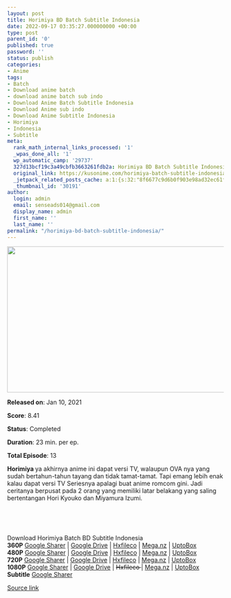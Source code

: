 ```yaml
---
layout: post
title: Horimiya BD Batch Subtitle Indonesia
date: 2022-09-17 03:35:27.000000000 +00:00
type: post
parent_id: '0'
published: true
password: ''
status: publish
categories:
- Anime
tags:
- Batch
- Download anime batch
- download anime batch sub indo
- Download Anime Batch Subtitle Indonesia
- Download Anime sub indo
- Download Anime Subtitle Indonesia
- Horimiya
- Indonesia
- Subtitle
meta:
  rank_math_internal_links_processed: '1'
  _wpas_done_all: '1'
  wp_automatic_camp: '29737'
  327d13bcf19c3a49cbfb3663261fdb2a: Horimiya BD Batch Subtitle Indonesia
  original_link: https://kusonime.com/horimiya-batch-subtitle-indonesia-1/
  _jetpack_related_posts_cache: a:1:{s:32:"8f6677c9d6b0f903e98ad32ec61f8deb";a:2:{s:7:"expires";i:1663428998;s:7:"payload";a:3:{i:0;a:1:{s:2:"id";i:29796;}i:1;a:1:{s:2:"id";i:26391;}i:2;a:1:{s:2:"id";i:23104;}}}}
  _thumbnail_id: '30191'
author:
  login: admin
  email: senseads014@gmail.com
  display_name: admin
  first_name: ''
  last_name: ''
permalink: "/horimiya-bd-batch-subtitle-indonesia/"
---
```

<p><img width="535" height="340" src="{{ site.baseurl }}/assets/2022/09/Horimiya-535x340.jpg" class="attachment-thumb-large size-thumb-large wp-post-image" alt="" loading="lazy" title="Horimiya BD Batch Subtitle Indonesia" srcset="https://kusonime.com/wp-content/uploads/2021/02/Horimiya-535x340.jpg 535w, https://kusonime.com/wp-content/uploads/2021/02/Horimiya-300x191.jpg 300w, https://kusonime.com/wp-content/uploads/2021/02/Horimiya-768x488.jpg 768w, https://kusonime.com/wp-content/uploads/2021/02/Horimiya-520x330.jpg 520w, https://kusonime.com/wp-content/uploads/2021/02/Horimiya.jpg 1000w" sizes="(max-width: 535px) 100vw, 535px" />
<p><b>Released on</b>: Jan 10, 2021</p>
<p>
<p><b>Score</b>: 8.41</p>
<p>
<p><b>Status</b>: Completed</p>
<p>
<p><b>Duration</b>: 23 min. per ep.</p>
<p>
<p><b>Total Episode</b>: 13</p>
<p>
<p><strong>Horimiya </strong>ya akhirnya anime ini dapat versi TV, walaupun OVA nya yang sudah bertahun-tahun tayang dan tidak tamat-tamat. Tapi emang lebih enak kalau dapat versi TV Seriesnya apalagi buat anime romcom gini. Jadi ceritanya berpusat pada 2 orang yang memiliki latar belakang yang saling bertentangan Hori Kyouko dan Miyamura Izumi.</p>
<p>
<p> </p>
<p>
<p> </p>
<p>
<div class="smokeddl">
<div class="smokettl">Download Horimiya Batch BD Subtitle Indonesia</div>
<div class="smokeurl"><strong>360P</strong> <a href="https://acefile.co/f/57094040/kusonime-horimiya-bedeh-360p-rar" target="_blank" rel="noopener noreferrer">Google Sharer</a> | <a href="https://drive.google.com/uc?export=download&amp;id=1psMDK4T3o8yGvXvYdMPfmYdkCnRnSsMi" target="_blank" rel="noopener">Google Drive</a> | <a href="https://hxfile.co/tiwq1k3t3oxr" target="_blank" rel="noopener">Hxfileco</a> | <a href="https://mega.nz/file/3MBjHAqY#G3M0GdPBwsdqfgr915oeDI4iI7foTd54zlZOIL2HqYg" target="_blank" rel="noopener noreferrer">Mega.nz</a> | <a href="https://uptobox.com/rvdrsjqu7eql" target="_blank" rel="noopener">UptoBox</a></div>
<div class="smokeurl"><strong>480P</strong> <a href="https://acefile.co/f/57094043/kusonime-horimiya-bedeh-480p-rar" target="_blank" rel="noopener noreferrer">Google Sharer</a> | <a href="https://drive.google.com/uc?export=download&amp;id=1xQwfnZasyXCnqVNTxjFxnJ9p1LHC4m4q" target="_blank" rel="noopener">Google Drive</a> | <a href="https://hxfile.co/eb7q0dd6zr7q" target="_blank" rel="noopener">Hxfileco</a> | <a href="https://mega.nz/file/ONYx1arI#zpKu9JyrOwDWuOMRPGQ8Q6gxwRJckGPcVC4-WVBldSE" target="_blank" rel="noopener noreferrer">Mega.nz</a> | <a href="https://uptobox.com/yyw3dsixnvr8" target="_blank" rel="noopener">UptoBox</a></div>
<div class="smokeurl"><strong>720P</strong> <a href="https://acefile.co/f/57094048/kusonime-horimiya-bedeh-720p-rar" target="_blank" rel="noopener noreferrer">Google Sharer</a> | <a href="https://drive.google.com/uc?export=download&amp;id=1YBbiVSXYu531_v_PrxYFgNxj26NbcsrF" target="_blank" rel="noopener">Google Drive</a> | <a href="https://hxfile.co/z8xw75kqc2qz" target="_blank" rel="noopener">Hxfileco</a> | <a href="https://mega.nz/file/nRYFyIpZ#zT60pPIYVgl4Cgo0YkE87SU99k3otmPfh5YVlmhnz5Q" target="_blank" rel="noopener noreferrer">Mega.nz</a> | <a href="https://uptobox.com/35isjpht58rp" target="_blank" rel="noopener">UptoBox</a></div>
<div class="smokeurl"><strong>1080P</strong> <a href="https://acefile.co/f/57094050/kusonime-horimiya-bedeh-1080p-rar" target="_blank" rel="noopener noreferrer">Google Sharer</a> | <a href="https://drive.google.com/uc?export=download&amp;id=1v6uRIsMIYCJbXv4z_37MZecCgrQ5lh0G" target="_blank" rel="noopener">Google Drive</a> | <del datetime="2021-10-09T04:57:33+00:00">Hxfileco </del>| <a href="https://mega.nz/file/LVBTmaZb#lFtOHc1USD70jjAM2_e8pshzNNJhVK6uFR2KCQSOEAA" target="_blank" rel="noopener noreferrer">Mega.nz</a> | <a href="https://uptobox.com/yebjzbbvoqpn" target="_blank" rel="noopener">UptoBox</a></div>
<div class="smokeurl"><strong>Subtitle</strong> <a href="https://acefile.co/f/57094052/kusonime-horimiya-bedeh-fontsubs-rar" target="_blank" rel="noopener noreferrer">Google Sharer</a></div>
</div>
<p><a href="https://kusonime.com/horimiya-batch-subtitle-indonesia-1/">Source link </a></p>
